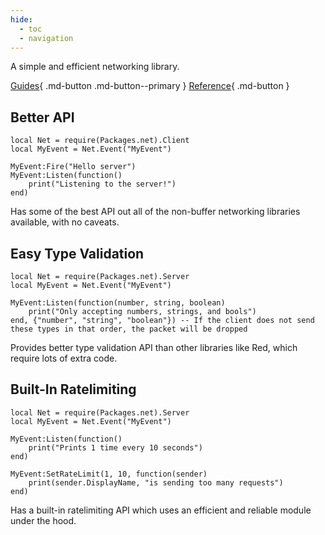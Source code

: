 ```yaml
---
hide:
  - toc
  - navigation
---
```


A simple and efficient networking library.

[Guides](./guides/){ .md-button .md-button--primary }
[Reference](./reference/){ .md-button }

## Better API

```luau
local Net = require(Packages.net).Client
local MyEvent = Net.Event("MyEvent")

MyEvent:Fire("Hello server")
MyEvent:Listen(function()
    print("Listening to the server!")
end)
```

Has some of the best API out all of the non-buffer networking libraries available, with no caveats.

## Easy Type Validation

```luau
local Net = require(Packages.net).Server
local MyEvent = Net.Event("MyEvent")

MyEvent:Listen(function(number, string, boolean)
    print("Only accepting numbers, strings, and bools")
end, {"number", "string", "boolean"}) -- If the client does not send these types in that order, the packet will be dropped
```

Provides better type validation API than other libraries like Red, which require lots of extra code.

## Built-In Ratelimiting

```luau
local Net = require(Packages.net).Server
local MyEvent = Net.Event("MyEvent")

MyEvent:Listen(function()
    print("Prints 1 time every 10 seconds")
end)

MyEvent:SetRateLimit(1, 10, function(sender)
    print(sender.DisplayName, "is sending too many requests")
end)
```

Has a built-in ratelimiting API which uses an efficient and reliable module under the hood.

